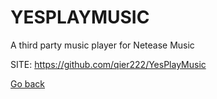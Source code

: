 # YESPLAYMUSIC
 
 A third party music player for Netease Music
 
 SITE: https://github.com/qier222/YesPlayMusic

 [Go back](https://portable-linux-apps.github.io/apps.html)
